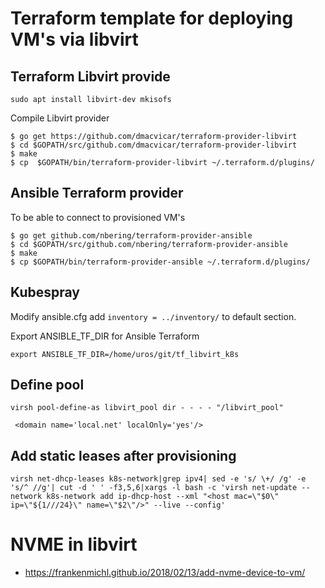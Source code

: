 # Terraform template for deploying VM's via libvirt

## Terraform Libvirt provide

`sudo apt install libvirt-dev mkisofs`

Compile Libvirt provider

```
$ go get https://github.com/dmacvicar/terraform-provider-libvirt
$ cd $GOPATH/src/github.com/dmacvicar/terraform-provider-libvirt
$ make
$ cp  $GOPATH/bin/terraform-provider-libvirt ~/.terraform.d/plugins/
```

## Ansible Terraform provider

To be able to connect to provisioned VM's

```
$ go get github.com/nbering/terraform-provider-ansible
$ cd $GOPATH/src/github.com/nbering/terraform-provider-ansible
$ make
$ cp $GOPATH/bin/terraform-provider-ansible ~/.terraform.d/plugins/
```

##  Kubespray

Modify ansible.cfg add `inventory = ../inventory/` to default section.

Export ANSIBLE_TF_DIR for Ansible Terraform

```
export ANSIBLE_TF_DIR=/home/uros/git/tf_libvirt_k8s
```


## Define pool
```
virsh pool-define-as libvirt_pool dir - - - - "/libvirt_pool"
```
` <domain name='local.net' localOnly='yes'/>`

## Add static leases after provisioning
```
virsh net-dhcp-leases k8s-network|grep ipv4| sed -e 's/ \+/ /g' -e 's/^ //g'| cut -d ' ' -f3,5,6|xargs -l bash -c 'virsh net-update --network k8s-network add ip-dhcp-host --xml "<host mac=\"$0\" ip=\"${1///24}\" name=\"$2\"/>" --live --config'
```

# NVME in libvirt
* https://frankenmichl.github.io/2018/02/13/add-nvme-device-to-vm/
